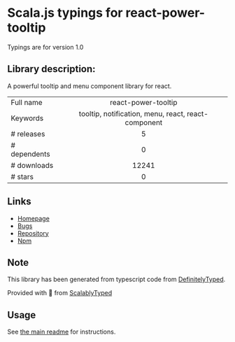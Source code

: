 
# Scala.js typings for react-power-tooltip

Typings are for version 1.0

## Library description:
A powerful tooltip and menu component library for react.

|                    |                 |
| ------------------ | :-------------: |
| Full name          | react-power-tooltip |
| Keywords           | tooltip, notification, menu, react, react-component |
| # releases         | 5 |
| # dependents       | 0 |
| # downloads        | 12241 |
| # stars            | 0 |

## Links
- [Homepage](https://justinrhodes1.github.io/react-power-tooltip/)
- [Bugs](https://github.com/justinrhodes1/react-power-tooltip/issues)
- [Repository](https://github.com/justinrhodes1/react-power-tooltip)
- [Npm](https://www.npmjs.com/package/react-power-tooltip)
    


## Note
This library has been generated from typescript code from [DefinitelyTyped](https://definitelytyped.org).

Provided with :purple_heart: from [ScalablyTyped](https://github.com/oyvindberg/ScalablyTyped)

## Usage
See [the main readme](../../readme.md) for instructions.


